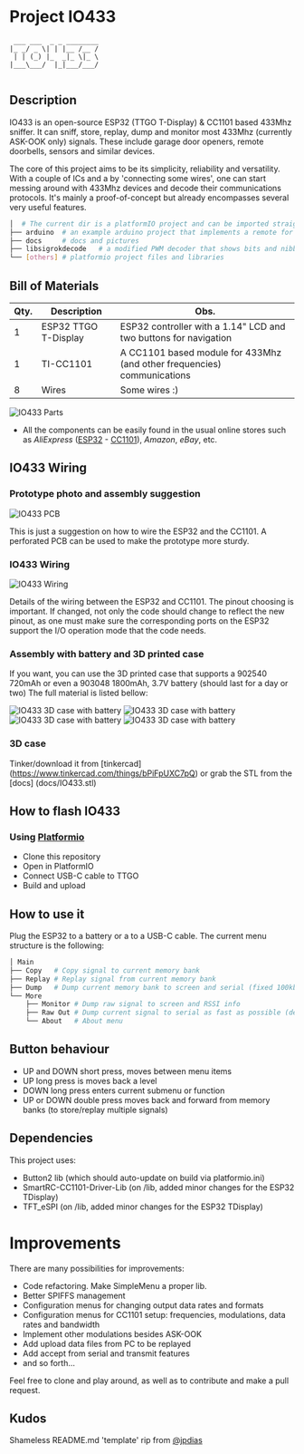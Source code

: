 # Project IO433

```
 ___ ___  _ _ ________
|_ _/ _ \| | |__ /__ /
 | | (_) |_  _|_ \|_ \
|___\___/  |_|___/___/
                       
```
## Description

IO433 is an open-source ESP32 (TTGO T-Display) & CC1101 based 433Mhz sniffer.
It can sniff, store, replay, dump and monitor most 433Mhz (currently ASK-OOK only) signals.
These include garage door openers, remote doorbells, sensors and similar devices.

The core of this project aims to be its simplicity, reliability and versatility.
With a couple of ICs and a by 'connecting some wires', one can start messing around with 433Mhz devices and decode their communications protocols.
It's mainly a proof-of-concept but already encompasses several very useful features.

```bash
│  # The current dir is a platformIO project and can be imported straight from here.
├── arduino  # an example arduino project that implements a remote for some ASK-OOK-PWM signals based on a FS1000A
├── docs     # docs and pictures
├── libsigrokdecode   # a modified PWM decoder that shows bits and nibbles (sigrok/PulseView)
└── [others] # platformio project files and libraries
```

## Bill of Materials

| Qty. | Description | Obs. |
|------|------------------------|-----------------------------------------------------------------|
| 1 | ESP32 TTGO T-Display | ESP32 controller with a 1.14" LCD and two buttons for navigation |
| 1 | TI-CC1101 | A CC1101 based module for 433Mhz (and other frequencies) communications |
| 8 | Wires | Some wires :) |

![IO433 Parts](docs/parts.png)

* All the components can be easily found in the usual online stores such as *AliExpress* ([ESP32](https://aliexpress.com/item/1005002283398938.html) - [CC1101](https://aliexpress.com/item/4001256083868.html)), *Amazon*, *eBay*, etc.


## IO433 Wiring

### Prototype photo and assembly suggestion

![IO433 PCB](docs/io433-prototype.png)

This is just a suggestion on how to wire the ESP32 and the CC1101. A perforated PCB can be used to make the prototype more sturdy.

### IO433 Wiring

![IO433 Wiring](docs/io433-wiring.png)

Details of the wiring between the ESP32 and CC1101. The pinout choosing is important. If changed, not only the code should change to reflect the new pinout, as one must make sure the corresponding ports on the ESP32 support the I/O operation mode that the code needs. 

### Assembly with battery and 3D printed case

If you want, you can use the 3D printed case that supports a 902540 720mAh or even a 903048 1800mAh, 3.7V battery (should last for a day or two)
The full material is listed bellow:

![IO433 3D case with battery](docs/parts-battery.jpg)
![IO433 3D case with battery](docs/parts-solder.jpg)
![IO433 3D case with battery](docs/parts-assembly.jpg)
![IO433 3D case with battery](docs/parts-assembly2.jpg)

### 3D case

Tinker/download it from [tinkercad] (https://www.tinkercad.com/things/bPiFpUXC7pQ)
or grab the STL from the [docs] (docs/IO433.stl)

## How to flash IO433   

### Using [Platformio](https://platformio.org/)

* Clone this repository 
* Open in PlatformIO
* Connect USB-C cable to TTGO
* Build and upload

## How to use it

Plug the ESP32 to a battery or a to a USB-C cable. The current menu structure is the following:

```bash
│ Main
├── Copy   # Copy signal to current memory bank
├── Replay # Replay signal from current memory bank
├── Dump   # Dump current memory bank to screen and serial (fixed 100kbps, for easy analysis on third party software [ex. PulseView])
└── More
    ├── Monitor # Dump raw signal to screen and RSSI info
    ├── Raw Out # Dump current signal to serial as fast as possible (default 1Mbps serial)
    └── About   # About menu
```

## Button behaviour

* UP and DOWN short press, moves between menu items
* UP long press is moves back a level
* DOWN long press enters current submenu or function
* UP or DOWN double press moves back and forward from memory banks (to store/replay multiple signals) 

## Dependencies

This project uses:

 * Button2 lib (which should auto-update on build via platformio.ini)
 * SmartRC-CC1101-Driver-Lib (on /lib, added minor changes for the ESP32 TDisplay)
 * TFT_eSPI (on /lib, added minor changes for the ESP32 TDisplay)

# Improvements

There are many possibilities for improvements:

* Code refactoring. Make SimpleMenu a proper lib.
* Better SPIFFS management
* Configuration menus for changing output data rates and formats
* Configuration menus for CC1101 setup: frequencies, modulations, data rates and bandwidth
* Implement other modulations besides ASK-OOK
* Add upload data files from PC to be replayed
* Add accept from serial and transmit features
* and so forth...

Feel free to clone and play around, as well as to contribute and make a pull request.

## Kudos

Shameless README.md 'template' rip from [@jpdias](https://github.com/jpdias)
